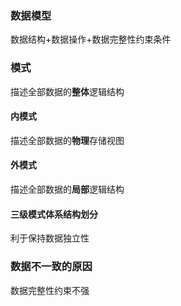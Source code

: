 ### 数据模型
数据结构+数据操作+数据完整性约束条件
### 模式
描述全部数据的**整体**逻辑结构
#### 内模式
描述全部数据的**物理**存储视图
#### 外模式
描述全部数据的**局部**逻辑结构
#### 三级模式体系结构划分
利于保持数据独立性
### 数据不一致的原因
数据完整性约束不强